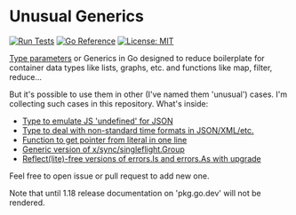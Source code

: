 Unusual Generics
================

[![Run Tests](https://github.com/xakep666/unusual_generics/actions/workflows/testing.yml/badge.svg)](https://github.com/xakep666/unusual_generics/actions/workflows/testing.yml)
[![Go Reference](https://pkg.go.dev/badge/github.com/xakep666/unusual_generics.svg)](https://pkg.go.dev/github.com/xakep666/unusual_generics)
[![License: MIT](https://img.shields.io/badge/License-MIT-yellow.svg)](https://opensource.org/licenses/MIT)

[Type parameters](https://go.googlesource.com/proposal/+/refs/heads/master/design/43651-type-parameters.md) or Generics
in Go designed to reduce boilerplate for container data types like lists, graphs, etc. and functions like map, filter, reduce...

But it's possible to use them in other (I've named them 'unusual') cases. I'm collecting such cases in this repository.
What's inside:
* [Type to emulate JS 'undefined' for JSON](json_undefined.go)
* [Type to deal with non-standard time formats in JSON/XML/etc.](time_format.go)
* [Function to get pointer from literal in one line](ptr.go)
* [Generic version of x/sync/singleflight.Group](singleflight.go)
* [Reflect(lite)-free versions of errors.Is and errors.As with upgrade](errors.go)

Feel free to open issue or pull request to add new one.

Note that until 1.18 release documentation on 'pkg.go.dev' will not be rendered.
